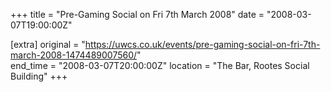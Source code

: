 +++
title = "Pre-Gaming Social on Fri 7th March 2008"
date = "2008-03-07T19:00:00Z"

[extra]
original = "https://uwcs.co.uk/events/pre-gaming-social-on-fri-7th-march-2008-1474489007560/"    
end_time = "2008-03-07T20:00:00Z"
location = "The Bar, Rootes Social Building"
+++



